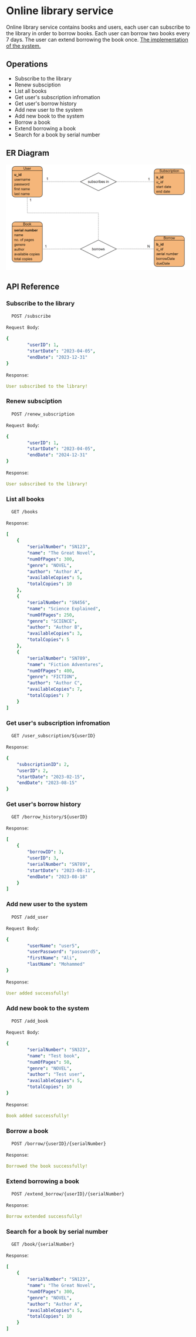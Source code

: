
# Online library service

Online library service contains books and users, each user can subscribe to the library in order to borrow books. Each user can borrow two books every 7 days. The user can extend borrowing the book once. [The implementation of the system.]([https://www.github.com/Eyab0](https://github.com/amohd63/Exalt-Training/tree/master/Library-system/Library/src/main/java/com/example/demo))


## Operations

- Subscribe to the library
- Renew subsciption
- List all books
- Get user's subscription infromation
- Get user's borrow history
- Add new user to the system
- Add new book to the system
- Borrow a book
- Extend borrowing a book
- Search for a book by serial number


## ER Diagram

![LibraryERD](https://raw.githubusercontent.com/amohd63/Exalt-Training/master/Library-system/ERD.png)


## API Reference

### Subscribe to the library

```http
  POST /subscribe
```

`Request Body`:
```yaml
{
        "userID": 1,
        "startDate": "2023-04-05",
        "endDate": "2023-12-31"
}
```

`Response`:
```yaml
User subscribed to the library!

```

### Renew subsciption

```http
  POST /renew_subscription
```

`Request Body`:
```yaml
{
        "userID": 1,
        "startDate": "2023-04-05",
        "endDate": "2024-12-31"
}
```

`Response`:
```yaml
User subscribed to the library!

```

### List all books

```http
  GET /books
```

`Response`:
```yaml
[
    {
        "serialNumber": "SN123",
        "name": "The Great Novel",
        "numOfPages": 300,
        "genre": "NOVEL",
        "author": "Author A",
        "availableCopies": 5,
        "totalCopies": 10
    },
    {
        "serialNumber": "SN456",
        "name": "Science Explained",
        "numOfPages": 250,
        "genre": "SCIENCE",
        "author": "Author B",
        "availableCopies": 3,
        "totalCopies": 5
    },
    {
        "serialNumber": "SN789",
        "name": "Fiction Adventures",
        "numOfPages": 400,
        "genre": "FICTION",
        "author": "Author C",
        "availableCopies": 7,
        "totalCopies": 7
    }
]

```

### Get user's subscription infromation

```http
  GET /user_subscription/${userID}
```

`Response`:
```yaml
{
    "subscriptionID": 2,
    "userID": 2,
    "startDate": "2023-02-15",
    "endDate": "2023-08-15"
}

```

### Get user's borrow history

```http
  GET /borrow_history/${userID}
```

`Response`:
```yaml
[
    {
        "borrowID": 3,
        "userID": 3,
        "serialNumber": "SN789",
        "startDate": "2023-08-11",
        "endDate": "2023-08-18"
    }
]

```

### Add new user to the system

```http
  POST /add_user
```

`Request Body`:
```yaml
{
        "userName": "user5",
        "userPassword": "password5",
        "firstName": "Ali",
        "lastName": "Mohammed"
}
```

`Response`:
```yaml
User added successfully!

```

### Add new book to the system

```http
  POST /add_book
```

`Request Body`:
```yaml
{
        "serialNumber": "SN323",
        "name": "Test book",
        "numOfPages": 50,
        "genre": "NOVEL",
        "author": "Test user",
        "availableCopies": 5,
        "totalCopies": 10
}
```

`Response`:
```yaml
Book added successfully!

```

### Borrow a book

```http
  POST /borrow/{userID}/{serialNumber}
```

`Response`:
```yaml
Borrowed the book successfully!

```

### Extend borrowing a book

```http
  POST /extend_borrow/{userID}/{serialNumber}
```

`Response`:
```yaml
Borrow extended successfully!

```

### Search for a book by serial number

```http
  GET /book/{serialNumber}
```

`Response`:
```yaml
[
    {
        "serialNumber": "SN123",
        "name": "The Great Novel",
        "numOfPages": 300,
        "genre": "NOVEL",
        "author": "Author A",
        "availableCopies": 5,
        "totalCopies": 10
    }
]

```
